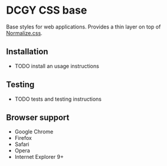 # DCGY CSS base

Base styles for web applications. Provides a thin layer on top of
[Normalize.css](https://github.com/necolas/normalize.css).

## Installation

* TODO install an usage instructions

## Testing

* TODO tests and testing instructions

## Browser support

* Google Chrome
* Firefox
* Safari
* Opera
* Internet Explorer 9+
